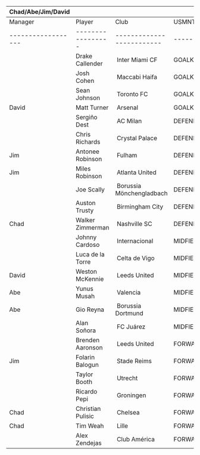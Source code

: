 | Chad/Abe/Jim/David |                   |                           |            |
| ------------------ | ----------------- | ------------------------- | ---------- |
| Manager            | Player            | Club                      | USMNT      |
| ------------------ | ----------------- | ------------------------- | ---------- |
|                    | Drake Callender   |  Inter Miami CF           | GOALKEEPER |
|                    | Josh Cohen        |  Maccabi Haifa            | GOALKEEPER |
|                    | Sean Johnson      |  Toronto FC               | GOALKEEPER |
| David              | Matt Turner       |  Arsenal                  | GOALKEEPER |
|                    | Sergiño Dest      |  AC Milan                 | DEFENDER   |
|                    | Chris Richards    |  Crystal Palace           | DEFENDER   |
| Jim                | Antonee Robinson  |  Fulham                   | DEFENDER   |
| Jim                | Miles Robinson    |  Atlanta United           | DEFENDER   |
|                    | Joe Scally        |  Borussia Mönchengladbach | DEFENDER   |
|                    | Auston Trusty     |  Birmingham City          | DEFENDER   |
| Chad               | Walker Zimmerman  |  Nashville SC             | DEFENDER   |
|                    | Johnny Cardoso    |  Internacional            | MIDFIELDER |
|                    | Luca de la Torre  |  Celta de Vigo            | MIDFIELDER |
| David              | Weston McKennie   |  Leeds United             | MIDFIELDER |
| Abe                | Yunus Musah       |  Valencia                 | MIDFIELDER |
| Abe                | Gio Reyna         |  Borussia Dortmund        | MIDFIELDER |
|                    | Alan Soñora       |  FC Juárez                | MIDFIELDER |
|                    | Brenden Aaronson  |  Leeds United             | FORWARD    |
| Jim                | Folarin Balogun   |  Stade Reims              | FORWARD    |
|                    | Taylor Booth      |  Utrecht                  | FORWARD    |
|                    | Ricardo Pepi      |  Groningen                | FORWARD    |
| Chad               | Christian Pulisic |  Chelsea                  | FORWARD    |
| Chad               | Tim Weah          |  Lille                    | FORWARD    |
|                    | Alex Zendejas     |  Club América             | FORWARD    |
